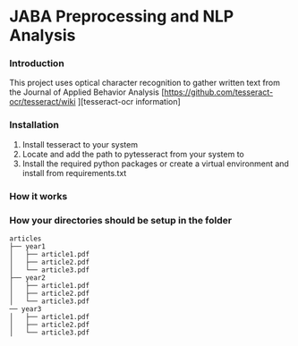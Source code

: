 # JABA Preprocessing and NLP Analysis
### Introduction

This project uses optical character recognition to gather written text from the Journal of Applied Behavior Analysis
[https://github.com/tesseract-ocr/tesseract/wiki ][tesseract-ocr information]

### Installation
1. Install tesseract to your system
2. Locate and add the path to pytesseract from your system to 
3. Install the required python packages or create a virtual environment and install from requirements.txt

### How it works



### How your directories should be setup in the folder
```
articles
├── year1
│   ├── article1.pdf
│   ├── article2.pdf
│   └── article3.pdf
├── year2
│   ├── article1.pdf
│   ├── article2.pdf
│   └── article3.pdf
── year3
│   ├── article1.pdf
│   ├── article2.pdf
│   └── article3.pdf
```
